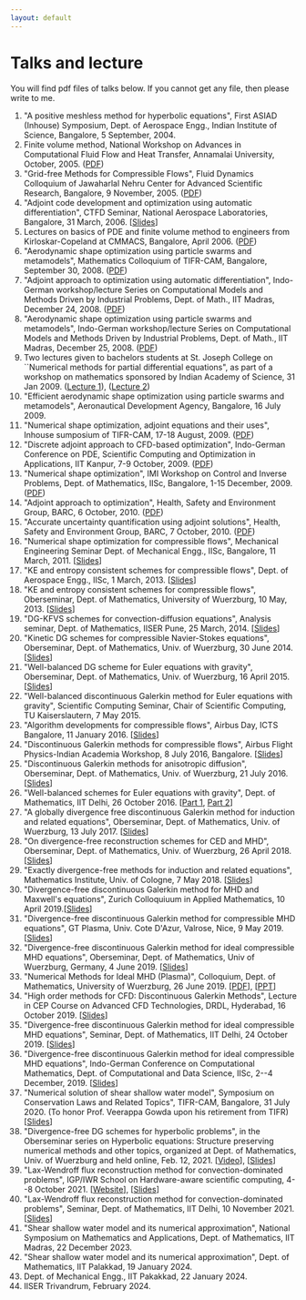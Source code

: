```yaml
---
layout: default
---
```


# Talks and lecture

You will find pdf files of talks below. If you cannot get any file, then please write to me.

<ol>

<li>
"A positive meshless method for hyperbolic equations", First ASIAD       (Inhouse) Symposium, Dept. of Aerospace Engg., Indian Institute of Science,     Bangalore, 5 September, 2004.
</li>

<li>
Finite volume method, National Workshop on Advances in Computational Fluid Flow and Heat Transfer, Annamalai University, October, 2005. (<a href="http://math.tifrbng.res.in/~praveen/slides/annamalai.pdf">PDF</a>)
</li>

<li>
"Grid-free Methods for Compressible Flows", Fluid Dynamics  Colloquium of Jawaharlal Nehru Center for Advanced Scientific Research, Bangalore, 9 November, 2005. (<a href="http://math.tifrbng.res.in/~praveen/slides/jnc2005.pdf">PDF</a>)
</li>

<li>
"Adjoint code development and optimization using automatic differentiation", CTFD Seminar, National Aerospace Laboratories, Bangalore, 31 March, 2006. [<a href="http://math.tifrbng.res.in/~praveen/slides/adjoint_nal2006.pdf">Slides</a>]
</li>

<li>
Lectures on basics of PDE and finite volume method to engineers from Kirloskar-Copeland at CMMACS, Bangalore, April 2006. (<a href="http://math.tifrbng.res.in/~praveen/slides/cmmacs06.pdf">PDF</a>)
</li>

<li>
"Aerodynamic shape optimization using particle swarms and metamodels",   Mathematics Colloquium of TIFR-CAM, Bangalore, September 30, 2008. (<a href="http://math.tifrbng.res.in/~praveen/slides/tifrcam-30sep2008.pdf">PDF</a>)
</li>

<li>
"Adjoint approach to optimization using automatic differentiation", Indo-German workshop/lecture Series on Computational Models and Methods Driven by Industrial Problems, Dept. of Math., IIT Madras, December 24, 2008. (<a href="http://math.tifrbng.res.in/~praveen/slides/adjoint-iitm-nov2008.pdf">PDF</a>)
</li>

<li>
"Aerodynamic shape optimization using particle swarms and metamodels",  Indo-German workshop/lecture Series on Computational Models and Methods Driven by Industrial Problems, Dept. of Math., IIT Madras, December 25, 2008. (<a href="http://math.tifrbng.res.in/~praveen/slides/pso-iitm-nov2008.pdf">PDF</a>)
</li>

<li>
Two lectures given to bachelors students at St. Joseph College on ``Numerical methods for partial differential equations", as part of a workshop  on mathematics sponsored by Indian Academy of Science, 31 Jan 2009. (<a href="http://math.tifrbng.res.in/~praveen/slides/pde1.pdf">Lecture 1</a>), (<a href="http://math.tifrbng.res.in/~praveen/slides/pde2.pdf">Lecture 2</a>)
</li>

<li>
"Efficient aerodynamic shape optimization using particle swarms and metamodels", Aeronautical Development Agency, Bangalore, 16 July 2009.
</li>

<li>
"Numerical shape optimization, adjoint equations and their uses", Inhouse sumposium of TIFR-CAM, 17-18 August, 2009. (<a href="http://math.tifrbng.res.in/~praveen/slides/tifrcam-18aug2009.pdf">PDF</a>)
</li>

<li>
"Discrete adjoint approach to CFD-based optimization", Indo-German       Conference on PDE, Scientific Computing and Optimization in Applications, IIT Kanpur, 7-9 October, 2009. (<a href="http://math.tifrbng.res.in/~praveen/slides/iitkan-oct2009.pdf">PDF</a>)
</li>

<li>
"Numerical shape optimization", IMI Workshop on Control and Inverse      Problems, Dept. of Mathematics, IISc, Bangalore, 1-15 December, 2009. (<a href="http://math.tifrbng.res.in/~praveen/slides/imi-dec2009.pdf">PDF</a>)
</li>

<li>
"Adjoint approach to optimization", Health, Safety and Environment Group, BARC, 6 October, 2010. (<a href="http://math.tifrbng.res.in/~praveen/slides/barc-adjopt-6oct2010.pdf">PDF</a>)
</li>

<li>
"Accurate uncertainty quantification using adjoint solutions", Health, Safety and Environment Group, BARC, 7 October, 2010. (<a href="http://math.tifrbng.res.in/~praveen/slides/barc-adjuq-7oct2010.pdf">PDF</a>)
</li>

<li>
"Numerical shape optimization for compressible flows", Mechanical Engineering Seminar Dept. of Mechanical Engg., IISc, Bangalore, 11 March, 2011. [<a href="http://math.tifrbng.res.in/~praveen/slides/iisc_mech.pdf">Slides</a>]
</li>

<li>
"KE and entropy consistent schemes for compressible flows", Dept. of Aerospace Engg., IISc, 1 March, 2013. [<a href="http://math.tifrbng.res.in/~praveen/slides/aero_iisc_mar2013.pdf">Slides</a>]
</li>

<li>
"KE and entropy consistent schemes for compressible flows", Oberseminar, Dept. of Mathematics, University of Wuerzburg, 10 May, 2013. [<a href="http://math.tifrbng.res.in/~praveen/slides/wurzburg_10May2013.pdf">Slides</a>]
</li>

<li>
"DG-KFVS schemes for convection-diffusion equations", Analysis seminar,  Dept. of Mathematics, IISER Pune, 25 March, 2014. [<a href="http://math.tifrbng.res.in/~praveen/slides/slides_iiser.pdf">Slides</a>]
</li>

<li>
"Kinetic DG schemes for compressible Navier-Stokes equations", Oberseminar, Dept. of Mathematics, Univ. of Wuerzburg, 30 June 2014. [<a href="http://math.tifrbng.res.in/~praveen/slides/slides_wurzburg.pdf">Slides</a>]
</li>

<li>
"Well-balanced DG scheme for Euler equations with gravity", Oberseminar, Dept. of Mathematics, Univ. of Wuerzburg, 16 April 2015. [<a href="http://math.tifrbng.res.in/~praveen/slides/dgwb_wurzburg.pdf">Slides</a>]
</li>

<li>
"Well-balanced discontinuous Galerkin method for Euler equations with    gravity", Scientific Computing Seminar, Chair of Scientific Computing, TU       Kaiserslautern, 7 May 2015.
</li>

<li>
"Algorithm developments for compressible flows", Airbus Day, ICTS Bangalore, 11 January 2016. [<a href="http://math.tifrbng.res.in/~praveen/slides/airbus_day2016.pdf">Slides</a>]
</li>

<li>
"Discontinuous Galerkin methods for compressible flows", Airbus Flight Physics-Indian Academia Workshop, 8 July 2016, Bangalore. [<a href="http://math.tifrbng.res.in/~praveen/slides/airbus_08July2016.pdf">Slides</a>]
</li>

<li>
"Discontinuous Galerkin methods for anisotropic diffusion", Oberseminar, Dept. of Mathematics, Univ. of Wuerzburg, 21 July 2016. [<a href="http://math.tifrbng.res.in/~praveen/slides/anisodiff_wuerzburg2016.pdf">Slides</a>]
</li>

<li>
"Well-balanced schemes for Euler equations with gravity", Dept. of Mathematics, IIT Delhi, 26 October 2016. [<a href="http://math.tifrbng.res.in/~praveen/slides/IITD_26oct2016a.pdf">Part 1</a>, <a href="http://math.tifrbng.res.in/~praveen/slides/IITD_26oct2016b.pdf">Part 2</a>]
</li>

<li>
"A globally divergence free discontinuous Galerkin method for induction and related equations", Oberseminar, Dept. of Mathematics, Univ. of Wuerzburg, 13 July 2017. [<a href="http://math.tifrbng.res.in/~praveen/slides/induction_RTDG_wurzburg2017.pdf">Slides</a>]
</li>

<li>
"On divergence-free reconstruction schemes for CED and MHD",             Oberseminar, Dept. of Mathematics, Univ. of Wuerzburg, 26 April 2018. [<a href="http://math.tifrbng.res.in/~praveen/slides/wuerzburg_26April2018.pdf">Slides</a>]
</li>

<li>
"Exactly divergence-free methods for induction and related equations", Mathematics Institute, Univ. of Cologne, 7 May 2018. [<a href="http://math.tifrbng.res.in/~praveen/slides/cologne_7May2018.pdf">Slides</a>]
</li>

<li>
"Divergence-free discontinuous Galerkin method for MHD and Maxwell's     equations", Zurich Colloquiuum in Applied Mathematics, 10 April 2019.[<a href="http://math.tifrbng.res.in/~praveen/slides/eth_10April2019.pdf">Slides</a>]
</li>

<li>
"Divergence-free discontinuous Galerkin method for compressible MHD      equations", GT Plasma, Univ. Cote D'Azur, Valrose, Nice, 9 May 2019. [<a href="http://math.tifrbng.res.in/~praveen/slides/valrose_9May2019.pdf">Slides</a>]
</li>

<li>
"Divergence-free discontinuous Galerkin method for ideal compressible MHD equations", Oberseminar, Dept. of Mathematics, Univ of Wuerzburg, Germany, 4    June 2019. [<a href="http://math.tifrbng.res.in/~praveen/slides/wuerzburg_4June2019.pdf">Slides</a>]
</li>

<li>
"Numerical Methods for Ideal MHD (Plasma)", Colloquium, Dept. of         Mathematics, University of Wuerzburg, 26 June 2019. [<a href="http://math.tifrbng.res.in/~praveen/slides/wuerzburg_26June2019.pdf">PDF</a>], [<a href="http://math.tifrbng.res.in/~praveen/slides/wuerzburg_26June2019.pptx">PPT</a>]
</li>

<li>
"High order methods for CFD: Discontinuous Galerkin Methods", Lecture in CEP Course on Advanced CFD Technologies, DRDL, Hyderabad, 16 October 2019. [<a href="http://math.tifrbng.res.in/~praveen/pub/drdl_dg_cep_Oct2019.pdf">Slides</a>]
</li>

<li>
"Divergence-free discontinuous Galerkin method for ideal compressible MHD equations", Seminar, Dept. of Mathematics, IIT Delhi, 24 October 2019. [<a href="http://math.tifrbng.res.in/~praveen/slides/iitd_24Oct2019.pdf">Slides</a>]
</li>

<li>
"Divergence-free discontinuous Galerkin method for ideal compressible MHD       equations", Indo-German Conference on Computational Mathematics, Dept. of Computational and Data Science, IISc, 2--4 December, 2019. [<a href="http://math.tifrbng.res.in/~praveen/slides/igcm_cds_4Dec2019.pdf">Slides</a>]
</li>

<li>
"Numerical solution of shear shallow water model", Symposium on Conservation Laws and Related Topics", TIFR-CAM, Bangalore, 31 July 2020. (To honor Prof. Veerappa Gowda upon his retirement from TIFR) [<a href="http://math.tifrbng.res.in/~praveen/slides/symp_gowda_31July2020.pdf">Slides</a>]
</li>

<li>
"Divergence-free DG schemes for hyperbolic problems", in the Oberseminar series on Hyperbolic equations: Structure preserving numerical methods and other topics, organized at Dept. of Mathematics, Univ. of Wuerzburg and held online, Feb. 12, 2021.  [<a href="https://ifm.mathematik.uni-wuerzburg.de/~klingen/struct-pres-seminar.html">Video</a>], [<a href="http://math.tifrbng.res.in/~praveen/slides/wuerzburg_12Feb2021.pdf">Slides</a>]
</li>

<li>
"Lax-Wendroff flux reconstruction method for convection-dominated problems", IGP/IWR School on Hardware-aware scientific computing, 4--8 October 2021. [<a href="https://conan.iwr.uni-heidelberg.de/events/hasc_summerschool2021/">Website</a>], [<a href="http://math.tifrbng.res.in/~praveen/slides/igp_iwr_workshop_oct2021.pdf">Slides</a>]
</li>

<li>
"Lax-Wendroff flux reconstruction method for convection-dominated problems", Seminar, Dept. of Mathematics, IIT Delhi, 10 November 2021. [<a href="http://math.tifrbng.res.in/~praveen/slides/iitd_10Nov2021.pdf">Slides</a>]
</li>

<li>
"Shear shallow water model and its numerical approximation", National Symposium on Mathematics and Applications, Dept. of Mathematics, IIT Madras, 22 December 2023.
</li>

<li>
"Shear shallow water model and its numerical approximation", Dept. of Mathematics, IIT Palakkad, 19 January 2024.
</li>

<li>
Dept. of Mechanical Engg., IIT Pakakkad, 22 January 2024.
</li>

<li>
IISER Trivandrum, February 2024.
</li>

</ol>
